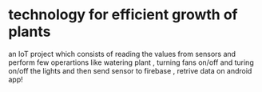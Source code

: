 # technology for efficient growth of plants
 an IoT project which consists of reading the values from sensors and perform few operartions like watering plant , turning fans on/off and turing on/off the lights and then send sensor to firebase , retrive data on android app!

